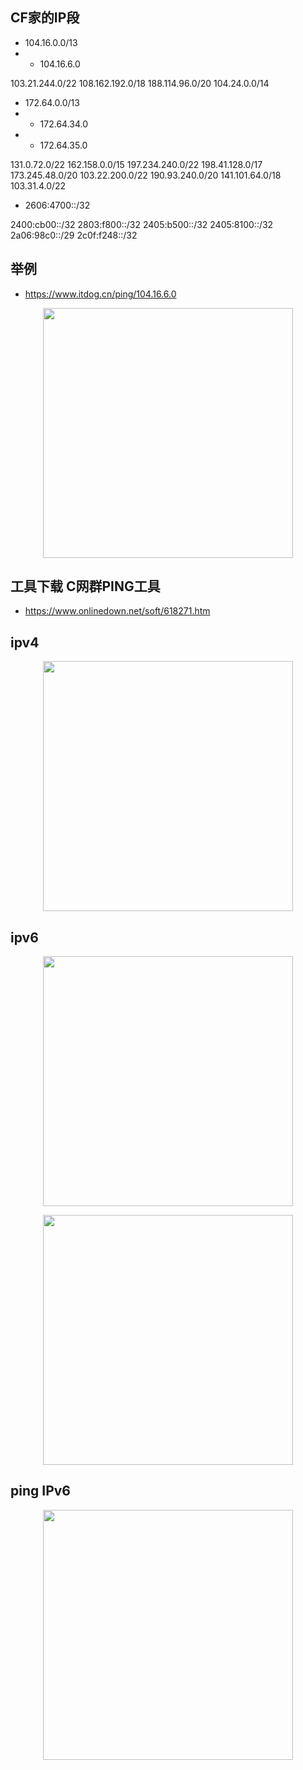 ## CF家的IP段

- 104.16.0.0/13
-  - 104.16.6.0

103.21.244.0/22
108.162.192.0/18
188.114.96.0/20
104.24.0.0/14

- 172.64.0.0/13
- - 172.64.34.0
-  - 172.64.35.0

131.0.72.0/22
162.158.0.0/15
197.234.240.0/22
198.41.128.0/17
173.245.48.0/20
103.22.200.0/22
190.93.240.0/20
141.101.64.0/18
103.31.4.0/22

- 2606:4700::/32

2400:cb00::/32
2803:f800::/32
2405:b500::/32
2405:8100::/32
2a06:98c0::/29
2c0f:f248::/32


## 举例

- https://www.itdog.cn/ping/104.16.6.0

<p align="center"><img src="https://cdn.jsdelivr.net/gh/zb9678/img@main/up1/12.23:23:16:39.png" style="width:400px;"></p>

## 工具下载 C网群PING工具

- https://www.onlinedown.net/soft/618271.htm

## ipv4

<p align="center"><img src="https://cdn.jsdelivr.net/gh/zb9678/img@main/up1/12.24:15:38:58.png" style="width:400px;"></p>

## ipv6

<p align="center"><img src="https://cdn.jsdelivr.net/gh/zb9678/img@main/up1/12.24:15:39:59.png" style="width:400px;"></p>

<p align="center"><img src="https://cdn.jsdelivr.net/gh/zb9678/img@main/up1/12.24:15:40:51.png" style="width:400px;"></p>

## ping IPv6

<p align="center"><img src="https://cdn.jsdelivr.net/gh/zb9678/img@main/up1/12.24:15:41:42.png" style="width:400px;"></p>
